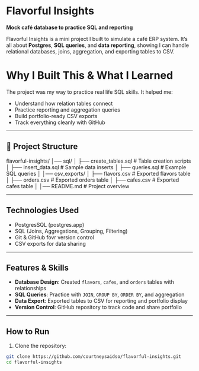 # Flavorful Insights

**Mock café database to practice SQL and reporting**

Flavorful Insights is a mini project I built to simulate a café ERP system. It’s all about **Postgres**, **SQL queries**, and **data reporting**, showing I can handle relational databases, joins, aggregation, and exporting tables to CSV.

# Why I Built This & What I Learned

The project was my way to practice real life SQL skills. It helped me:

- Understand how relation tables connect
- Practice reporting and aggregation queries
- Build portfolio-ready CSV exports
- Track everything cleanly with GitHub

---

## 📂 Project Structure

flavorful-insights/
│── sql/
│ ├── create_tables.sql # Table creation scripts
│ ├── insert_data.sql # Sample data inserts
│ ├── queries.sql # Example SQL queries
│
│── csv_exports/
│ ├── flavors.csv # Exported flavors table
│ ├── orders.csv # Exported orders table
│ ├── cafes.csv # Exported cafes table
│
│── README.md # Project overview

---

## Technologies Used

- PostgresSQL (postgres.app)
- SQL (Joins, Aggregations, Grouping, Filtering)
- Git & GitHub fovr version control
- CSV exports for data sharing

---

## Features & Skills

- **Database Design**: Created `flavors`, `cafes`, and `orders` tables with relationships
- **SQL Queries**: Practice with `JOIN`, `GROUP BY`, `ORDER BY`, and aggregation
- **Data Export**: Exported tables to CSV for reporting and portfolio display
- **Version Control**: GitHub repository to track code and share portfolio

---

## How to Run

1. Clone the repository:

```bash
git clone https://github.com/courtneysaidso/flavorful-insights.git
cd flavorful-insights

```
